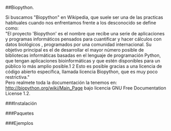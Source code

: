 ##Biopython.  
  
Si buscamos "Biopython" en Wikipedia, que suele ser una de las practicas habituales cuando nos enfrentamos frente a los desconocido se define como:    
"El proyecto 'Biopython' es el nombre que recibe una serie de aplicaciones y programas informáticos pensados para cuantificar y hacer cálculos con datos biológicos
, programados por una comunidad internacional. Su objetivo principal es el de desarrollar el mayor número posible de bibliotecas informáticas basadas en el lenguaje de
 programación Python, que tengan aplicaciones bioinformáticas y que estén disponibles para un público lo más amplio posible.1 2 Esto es posible gracias a una licencia
  de código abierto específica, llamada licencia Biopython, que es muy poco restrictiva."  
Pero realmete toda la documentación la tenemos en: http://biopython.org/wiki/Main_Page bajo licencia GNU Free Documentation License 1.2.  
   
###Instalación  
  
###Paquetes  
  
###Ejemplos  
  
  
